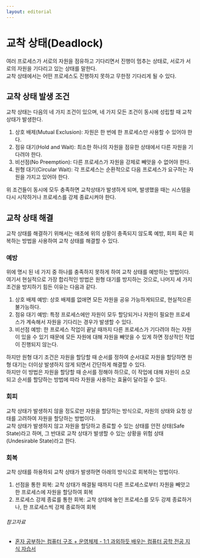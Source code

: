 ```yaml
---
layout: editorial
---
```


# 교착 상태(Deadlock)

여러 프로세스가 서로의 자원을 점유하고 기다리면서 진행이 멈추는 상태로, 서로가 서로의 자원을 기다리고 있는 상태를 말한다.  
교착 상태에서는 어떤 프로세스도 진행하지 못하고 무한정 기다리게 될 수 있다.

## 교착 상태 발생 조건

교착 상태는 다음의 네 가지 조건이 있으며, 네 가지 모든 조건이 동시에 성립할 때 교착 상태가 발생한다.

1. 상호 배제(Mutual Exclusion): 자원은 한 번에 한 프로세스만 사용할 수 있어야 한다.
2. 점유 대기(Hold and Wait): 최소한 하나의 자원을 점유한 상태에서 다른 자원을 기다려야 한다.
3. 비선점(No Preemption): 다른 프로세스가 자원을 강제로 빼앗을 수 없어야 한다.
4. 원형 대기(Circular Wait): 각 프로세스는 순환적으로 다음 프로세스가 요구하는 자원을 가지고 있어야 한다.
   
위 조건들이 동시에 모두 충족하면 교착상태가 발생하게 되며, 발생했을 때는 시스템을 다시 시작하거나 프로세스를 강제 종료시켜야 한다.

## 교착 상태 해결

교착 상태를 해결하기 위해서는 애초에 위의 상황이 충족되지 않도록 예방, 회피 혹은 회복하는 방법을 사용하여 교착 상태를 해결할 수 있다.

### 예방

위에 명시 된 네 가지 중 하나를 충족하지 못하게 하여 교착 상태를 예방하는 방법이다.  
여기서 현실적으로 가장 합리적인 방법은 원형 대기를 방지하는 것으로, 나머지 세 가지 조건을 방지하기 힘든 이유는 다음과 같다.

1. 상호 배제 예방: 상호 배제를 없애면 모든 자원을 공유 가능하게되므로, 현실적으론 불가능하다.
2. 점유 대기 예방: 특정 프로세스에만 자원이 모두 할당되거나 자원이 필요한 프로세스가 계속해서 자원을 기다리는 경우가 발생할 수 있다.
3. 비선점 예방: 한 프로세스 작업이 끝날 때까지 다른 프로세스가 기다려야 하는 자원이 있을 수 있기 때문에 모든 자원에 대해 자원을 빼앗을 수 있게 하면 정상적인 작업이 진행되지 않는다.

하지만 원형 대기 조건은 자원을 할당할 때 순서를 정하여 순서대로 자원을 할당하면 원형 대기는 더이상 발생하지 않게 되면서 간단하게 해결할 수 있다.  
하지만 이 방법은 자원을 할당할 때 순서를 정해야 하므로, 이 작업에 대해 자원이 소모되고 순서를 할당하는 방법에 따라 자원을 사용하는 효율이 달라질 수 있다.

### 회피

교착 상태가 발생하지 않을 정도로만 자원을 할당하는 방식으로, 자원의 상태와 요청 상태를 고려하여 자원을 할당하는 방법이다.  
교착 상태가 발생하지 않고 자원을 할당하고 종료할 수 있는 상태를 안전 상태(Safe State)라고 하며, 그 반대로 교착 상태가 발생할 수 있는 상황을 위험 상태(Undesirable State)라고 한다.

### 회복

교착 상태를 하용하되 교착 상태가 발생하면 아래의 방식으로 회복하는 방법이다.

1. 선점을 통한 회복: 교착 상태가 해결될 때까지 다른 프로세스로부터 자원을 빼앗고 한 프로세스에 자원을 할당하여 회복
2. 프로세스 강제 종료를 통한 회복: 교착 상태에 놓인 프로세스를 모두 강제 종료하거나, 한 프로세스씩 강제 종료하여 회복

###### 참고자료

- [혼자 공부하는 컴퓨터 구조 + 운영체제 - 1:1 과외하듯 배우는 컴퓨터 공학 전공 지식 자습서](https://www.nl.go.kr/seoji/contents/S80100000000.do?schM=intgr_detail_view_isbn&page=1&pageUnit=10&schType=simple&schStr=혼자+컴퓨터+구조&isbn=9791162243091&cipId=228751835%2C)